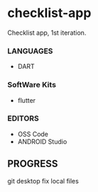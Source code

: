 # checklist-app
Checklist app, 1st iteration.

### LANGUAGES
- DART

### SoftWare Kits
- flutter

### EDITORS
- OSS Code
- ANDROID Studio

## PROGRESS
git desktop
fix local files
